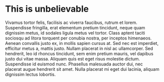 # This is unbelievable 

Vivamus tortor felis, facilisis ac viverra faucibus, rutrum et lorem. Suspendisse fringilla, erat elementum pretium tincidunt, neque quam dignissim metus, id sodales ligula metus vel tortor. Class aptent taciti sociosqu ad litora torquent per conubia nostra, per inceptos himenaeos. Aenean convallis justo ex, in mollis sapien cursus at. Sed nec est imperdiet, efficitur metus a, mattis justo. Nullam placerat in nisl ac ullamcorper. Sed hendrerit, leo id rhoncus tincidunt, sem enim pretium mauris, vel dapibus justo dui vitae massa. Aliquam quis est eget risus molestie dictum. Suspendisse id euismod nunc. Phasellus malesuada auctor dui, nec placerat augue hendrerit sit amet. Nulla placerat mi eget dui lacinia, aliquam dignissim lectus lobortis.
